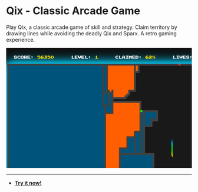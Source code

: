 # Qix - Classic Arcade Game

Play Qix, a classic arcade game of skill and strategy. Claim territory by drawing lines while avoiding the deadly Qix and Sparx. A retro gaming experience.

![Qix - Classic Arcade Game Screenshot](https://raw.githubusercontent.com/ChrisPirillo/qix/main/assets/screenshot.png)

---

* **[Try it now!](https://pirillo.com/arcade/qix.html)**
